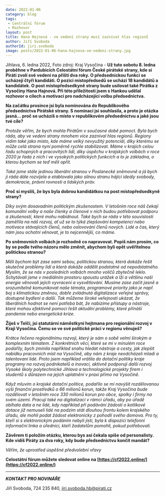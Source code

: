 ```yaml
---
date: 2022-01-06
category: blog
tags:
 - Centrální fórum
 - Rozhovor
layout: post
title: Hana Hajnová - ve vedení strany musí zaznívat hlas regionů
author: Jiří Svoboda
authorId: jiri.svoboda
image: posts/2022-01-06-hana-hajnova-ve-vedeni-strany.jpg
---
```


Jihlava, 6. ledna 2022, Foto zdroj: Kraj Vysočina - **Už tuto sobotu 8. ledna proběhne v Pardubicích Celostátní fórum České pirátské strany, kde si Piráti zvolí své vedení na příští dva roky. O předsednickou funkci se ucházejí čtyři kandidáti. O pozici místopředsedů se uchází 18 kandidátů a kandidátek. O post místopředsedkyně strany bude usilovat také Pirátka z Vysočiny Hana Hajnová. Při této příležitosti jsem s Hankou udělal rozhovor o cílech a motivaci pro nadcházející volbu předsednictva.**

**Na začátku prosince jsi byla nominována do Republikového předsednictva Pirátské strany. S nominací jsi souhlasila, a proto je otázka jasná… proč se ucházíš o místo v republikovém předsednictvu a jaké jsou tvé cíle?**

*Protože věřím, že bych mohla Pirátům v současné době pomoct. Byla bych ráda, aby ve vedení strany mnohem více zazníval hlas regionů. Regiony vidím také jako místo, kde máme velký nevyužitý potenciál, díky kterému se může celá strana nyní poměrně rychle stabilizovat. Máme v krajích celou řadu schopných a pracovitých lidí, díky úspěchu v krajských volbách v roce 2020 je řada z nich i ve vysokých politických funkcích a to je základna, o kterou bychom se teď měli opřít.*

*Také jsme stále jedinou liberální stranou v Poslanecké sněmovně a já bych ji ráda dále rozvíjela a etablovala jako silnou stranu hájící ideály svobody, demokracie, právní rovnosti a lidských práv.*

**Proč si myslíš, že bys byla dobrou kandidátkou na post místopředsedkyně strany?**

*Díky svým dosavadním politickým zkušenostem. V letošním roce náš čekají komunální volby a naše členky a členové v nich budou potřebovat podporu a zkušenosti, které mohu nabídnout. Také bych se ráda v této souvislosti zaměřila na náš rozvoj, ať už se to týká zlepšování kompetencí nebo motivace stávajících členů, nebo oslovování členů nových. Lidé a čas, který nám jsou ochotni věnovat, je to nejcennější, co máme.*  

**Po sněmovních volbách je rozhodně co napravovat. Popiš nám prosím, co by se podle tvého názoru mělo změnit, abychom byli opět uvěřitelnou politickou stranou?**

*Měli bychom být zase sami sebou, politickou stranou, která dokáže řešit skutečné problémy lidí a která dokáže oddělit podstatné od nepodstatného. Myslím, že se nás v posledních volbách mnoho voličů zbytečně leklo. Schytávali jsme v mediálním prostoru spoustu urážek a lží a většinu naší energie věnovali jejich vyvracení a vysvětlování. Musíme zase začít jasně a srozumitelně komunikovat naše témata, programové priority jako je např. boj s klimatickou změnou, dobře zvládnutá digitalizace veřejné správy, dostupné bydlení a další. Tak můžeme široké veřejnosti ukázat, že liberálních hodnot se není potřeba bát, že nabízíme přístupy a nástroje, které mohou efektivně pomoci řešit aktuální problémy, které přináší pandemie nebo energetická krize.*

**Žiješ v Telči, jsi statutární náměstkyní hejtmana pro regionální rozvoj v Kraji Vysočina. Čemu se ve své politické práci v regionu věnuješ?**

*Krátce řečeno regionálnímu rozvoji, který je sám o sobě velmi širokým a komplexním tématem. Z konkrétních věcí, které se mi v minulém roce podařily, bych zmínila například snahu hledat nástroje a cesty, jak zlepšit nabídku pracovních míst na Vysočině, aby nám z kraje neodcházeli mladí a talentovaní lidé. Proto jsem například vrátila do dotační politiky kraje programy na rozvoj podnikatelů a inovací, aktivně podporuji další rozvoj Vysoké školy polytechnické Jihlava a technologické projekty firem i studentů s důrazem na jejich uplatnění v praxi přímo na Vysočině.* 

*Když mluvím o krajské dotační politice, podařilo se mi navýšit rozdělovanou výši finanční prostředků o 66 milionů korun, takže Kraj Vysočina bude rozdělovat v letošním roce 330 milionů korun pro obce, spolky i firmy na svém území. Pracuji také na digitalizaci v rámci úřadu, aby po úřadě obíhala data a ne lidé, kdy například při podávání žádosti o kotlíkové dotace již nemuseli lidé na podzim stát dlouhou frontu kolem krajského úřadu, ale mohli podat žádost elektronicky z pohodlí svého domova. Pro ty, kteří si s elektronickým podáním nebyli jistí, byla k dispozici telefonní informační linka a úředníci, kteří žadatelům pomohli, pokud potřebovali.*

**Závěrem ti položím otázku, kterou bys asi čekala spíše od personalisty. Kde vidíš Piráty za dva roky, kdy bude předsednictvu končit mandát?**

*Věřím, že uprostřed úspěšné předvolební vřavy*

**Celostátní fórum můžete sledovat online na [https://cf2022.online/](https://cf2022.online/)**


---

***KONTAKT PRO NOVINÁŘE*** 

Jiří Svoboda, 724 235 840, <jiri.svoboda.hb@pirati.cz>
